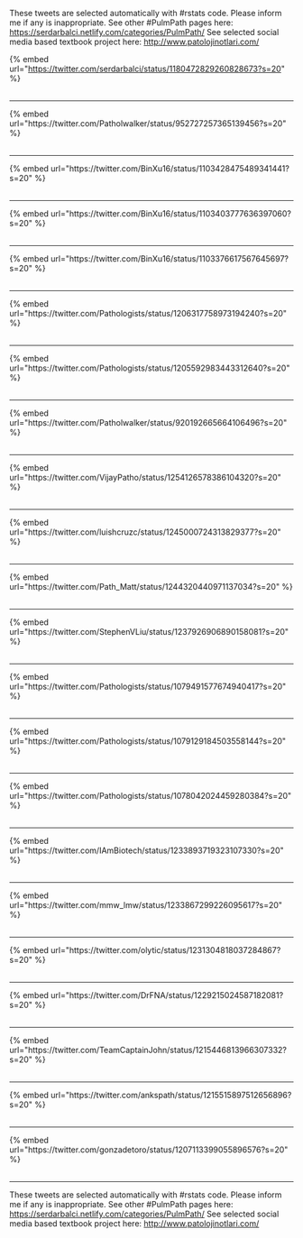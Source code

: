 

These tweets are selected automatically with #rstats code. Please inform me if any is inappropriate.
See other #PulmPath pages here: https://serdarbalci.netlify.com/categories/PulmPath/ 
See selected social media based textbook project here: http://www.patolojinotlari.com/

{% embed url="https://twitter.com/serdarbalci/status/1180472829260828673?s=20" %}<br>
<br>
<hr>
{% embed url="https://twitter.com/Patholwalker/status/952727257365139456?s=20" %}<br>
<br>
<hr>
{% embed url="https://twitter.com/BinXu16/status/1103428475489341441?s=20" %}<br>
<br>
<hr>
{% embed url="https://twitter.com/BinXu16/status/1103403777636397060?s=20" %}<br>
<br>
<hr>
{% embed url="https://twitter.com/BinXu16/status/1103376617567645697?s=20" %}<br>
<br>
<hr>
{% embed url="https://twitter.com/Pathologists/status/1206317758973194240?s=20" %}<br>
<br>
<hr>
{% embed url="https://twitter.com/Pathologists/status/1205592983443312640?s=20" %}<br>
<br>
<hr>
{% embed url="https://twitter.com/Patholwalker/status/920192665664106496?s=20" %}<br>
<br>
<hr>
{% embed url="https://twitter.com/VijayPatho/status/1254126578386104320?s=20" %}<br>
<br>
<hr>
{% embed url="https://twitter.com/luishcruzc/status/1245000724313829377?s=20" %}<br>
<br>
<hr>
{% embed url="https://twitter.com/Path_Matt/status/1244320440971137034?s=20" %}<br>
<br>
<hr>
{% embed url="https://twitter.com/StephenVLiu/status/1237926906890158081?s=20" %}<br>
<br>
<hr>
{% embed url="https://twitter.com/Pathologists/status/1079491577674940417?s=20" %}<br>
<br>
<hr>
{% embed url="https://twitter.com/Pathologists/status/1079129184503558144?s=20" %}<br>
<br>
<hr>
{% embed url="https://twitter.com/Pathologists/status/1078042024459280384?s=20" %}<br>
<br>
<hr>
{% embed url="https://twitter.com/IAmBiotech/status/1233893719323107330?s=20" %}<br>
<br>
<hr>
{% embed url="https://twitter.com/mmw_lmw/status/1233867299226095617?s=20" %}<br>
<br>
<hr>
{% embed url="https://twitter.com/olytic/status/1231304818037284867?s=20" %}<br>
<br>
<hr>
{% embed url="https://twitter.com/DrFNA/status/1229215024587182081?s=20" %}<br>
<br>
<hr>
{% embed url="https://twitter.com/TeamCaptainJohn/status/1215446813966307332?s=20" %}<br>
<br>
<hr>
{% embed url="https://twitter.com/ankspath/status/1215515897512656896?s=20" %}<br>
<br>
<hr>
{% embed url="https://twitter.com/gonzadetoro/status/1207113399055896576?s=20" %}<br>
<br>
<hr>


These tweets are selected automatically with #rstats code. Please inform me if any is inappropriate.
See other #PulmPath pages here: https://serdarbalci.netlify.com/categories/PulmPath/ 
See selected social media based textbook project here: http://www.patolojinotlari.com/
